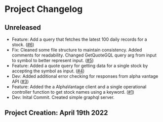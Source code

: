 # Project Changelog

## Unreleased

- Feature: Add a query that fetches the latest 100 daily records for a stock. ([#6](https://github.com/josh-W42/stonks-graphwatch/pull/6))
- Fix: Cleaned some file structure to maintain consistency. Added comments for readability. Changed GetQuoteGQL query arg from input to symbol to better represent input. ([#5](https://github.com/josh-W42/stonks-graphwatch/pull/5))
- Feature: Added a quote query for getting data for a single stock by accepting the symbol as input. ([#4](https://github.com/josh-W42/stonks-graphwatch/pull/4))
- Dev: Added additional error checking for responses from alpha vantage API ([#3](https://github.com/josh-W42/stonks-graphwatch/pull/3))
- Feature: Added the a AlphaVantage client and a single operational controller function to get stock names using a keyword. ([#1](https://github.com/josh-W42/stonks-graphwatch/compare/feature/alpha-vantage-client?expand=1))
- Dev: Inital Commit. Created simple graphql server.

## Project Creation: April 19th 2022
